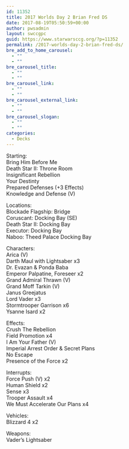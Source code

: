 ```yaml
---
id: 11352
title: 2017 Worlds Day 2 Brian Fred DS
date: 2017-08-19T05:50:59+00:00
author: pwsadmin
layout: swccgpc
guid: https://www.starwarsccg.org/?p=11352
permalink: /2017-worlds-day-2-brian-fred-ds/
bre_add_to_home_carousel:
  - ""
  - ""
bre_carousel_title:
  - ""
  - ""
bre_carousel_link:
  - ""
  - ""
bre_carousel_external_link:
  - ""
  - ""
bre_carousel_slogan:
  - ""
  - ""
categories:
  - Decks
---
```

Starting:  
Bring Him Before Me  
Death Star II: Throne Room  
Insignificant Rebellion  
Your Destinty  
Prepared Defenses (+3 Effects)  
Knowledge and Defense (V)

Locations:  
Blockade Flagship: Bridge  
Coruscant: Docking Bay (SE)  
Death Star II: Docking Bay  
Executor: Docking Bay  
Naboo: Theed Palace Docking Bay

Characters:  
Arica (V)  
Darth Maul with Lightsaber x3  
Dr. Evazan & Ponda Baba  
Emperor Palpatine, Foreseer x2  
Grand Admiral Thrawn (V)  
Grand Moff Tarkin (V)  
Janus Greejatus  
Lord Vader x3  
Stormtrooper Garrison x6  
Ysanne Isard x2

Effects:  
Crush The Rebellion  
Field Promotion x4  
I Am Your Father (V)  
Imperial Arrest Order & Secret Plans  
No Escape  
Presence of the Force x2

Interrupts:  
Force Push (V) x2  
Human Shield x2  
Sense x3  
Trooper Assault x4  
We Must Accelerate Our Plans x4

Vehicles:  
Blizzard 4 x2

Weapons:  
Vader&#8217;s Lightsaber
